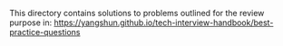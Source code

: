 This directory contains solutions to problems outlined for the review purpose in:
https://yangshun.github.io/tech-interview-handbook/best-practice-questions

